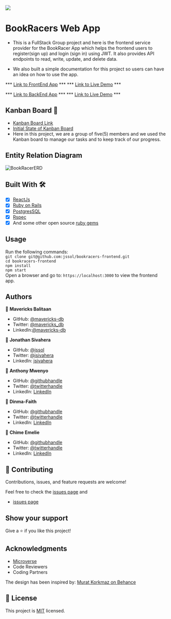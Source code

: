 ![](https://img.shields.io/badge/Microverse-blueviolet)

# BookRacers Web App

- This is a FullStack Group project and here is the frontend service provider for the BookRacer App which helps the frontend users to register(sign up) and login (sign in) using JWT. It also provides API endpoints to read, write, update, and delete data.

- We also built a simple documentation for this project so users can have an idea on how to use the app.

*** [Link to FrontEnd App](https://github.com/jssol/bookracers-frontend) ***
*** [Link to Live Demo](https://beautiful-alfajores-92bbef.netlify.app) ***

*** [Link to BackEnd App](https://github.com/mavericks-db/BookRacers-Rails-Back-End) ***
*** [Link to Live Demo](https://pacific-garden-78390.herokuapp.com/) ***

## Kanban Board 📄

- [Kanban Board Link](https://github.com/mavericks-db/BookRacers-Rails-Back-End/projects/1)
- [Initial State of Kanban Board](https://user-images.githubusercontent.com/98527559/192945812-10be48ed-052b-4009-bdcd-a2eaaf64b545.png)
- Here in this project, we are a group of five(5) members and we used the Kanban board to manage our tasks and to keep track of our progress.

## Entity Relation Diagram

 ![BookRacerERD](https://user-images.githubusercontent.com/28694196/193096947-5963532a-3cec-472a-b4a6-e02b1a5d1212.png)

## Built With 🛠️

- [x] [ReactJs](https://reactjs.org/)
- [x] [Ruby on Rails](https://rubyonrails.org/)
- [x] [PostgresSQL](https://www.postgresql.org/)
- [x] [Rspec](https://rspec.info/)
- [x] And some other open source [ruby gems](https://rubygems.org/)

## Usage

Run the following commands:</br>
`git clone git@github.com:jssol/bookracers-frontend.git`</br>
`cd bookracers-frontend`</br>
`npm install`</br>
`npm start`</br>
Open a browser and go to: `https://localhost:3000` to view the frontend app.

## Authors

👤 **Mavericks Balitaan**

- GitHub: [@mavericks-db](https://github.com/mavericks-db)
- Twitter: [@mavericks_db](https://twitter.com/mavericks_db)
- LinkedIn:[@mavericks-db](https://www.linkedin.com/in/mavericks-db/)

👤 **Jonathan Sivahera**

- GitHub: [@jssol](https://github.com/jssol)
- Twitter: [@jsivahera](https://twitter.com/jsivahera)
- LinkedIn: [jsivahera](https://www.linkedin.com/in/jsivahera/)

👤 **Anthony Mwenyo**

- GitHub: [@githubhandle](https://github.com/mwenyoa)
- Twitter: [@twitterhandle](https://twitter.com/anthony_mwenyo)
- LinkedIn: [LinkedIn](https://www.linkedin.com/in/anthony-mwenyo/)

👤 **Dinma-Faith**

- GitHub: [@githubhandle](https://github.com/Dinma-Faith)
- Twitter: [@twitterhandle](https://twitter.com/phayte_p)
- LinkedIn: [LinkedIn](https://linkedin.com/in/chidinma-faith)

👤 **Chime Emelie**

- GitHub: [@githubhandle](https://github.com/collinsmezie)
- Twitter: [@twitterhandle](https://twitter.com/collinsmezie)
- LinkedIn: [LinkedIn](https://twitter.com/collinsmezie)

## 🤝 Contributing

Contributions, issues, and feature requests are welcome!

Feel free to check the [issues page](https://github.com/jssol/bookracers-frontend/issues) and
- [issues page](https://github.com/mavericks-db/BookRacers-Rails-Back-End/issues)

## Show your support

Give a ⭐️ if you like this project!

## Acknowledgments

- [Microverse](https://www.microverse.org/)
- Code Reviewers
- Coding Partners

The design has been inspired by: [Murat Korkmaz on Behance](https://www.behance.net/muratk)


## 📝 License

This project is [MIT](./MIT.md) licensed.
